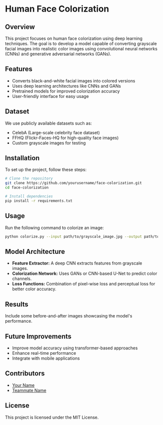 # Human Face Colorization

## Overview
This project focuses on human face colorization using deep learning techniques. The goal is to develop a model capable of converting grayscale facial images into realistic color images using convolutional neural networks (CNNs) and generative adversarial networks (GANs).

## Features
- Converts black-and-white facial images into colored versions
- Uses deep learning architectures like CNNs and GANs
- Pretrained models for improved colorization accuracy
- User-friendly interface for easy usage

## Dataset
We use publicly available datasets such as:
- CelebA (Large-scale celebrity face dataset)
- FFHQ (Flickr-Faces-HQ for high-quality face images)
- Custom grayscale images for testing

## Installation
To set up the project, follow these steps:

```bash
# Clone the repository
git clone https://github.com/yourusername/face-colorization.git
cd face-colorization

# Install dependencies
pip install -r requirements.txt
```

## Usage
Run the following command to colorize an image:

```bash
python colorize.py --input path/to/grayscale_image.jpg --output path/to/output.jpg
```

## Model Architecture
- **Feature Extractor:** A deep CNN extracts features from grayscale images.
- **Colorization Network:** Uses GANs or CNN-based U-Net to predict color channels.
- **Loss Functions:** Combination of pixel-wise loss and perceptual loss for better color accuracy.

## Results
Include some before-and-after images showcasing the model's performance.

## Future Improvements
- Improve model accuracy using transformer-based approaches
- Enhance real-time performance
- Integrate with mobile applications

## Contributors
- [Your Name](https://github.com/yourusername)
- [Teammate Name](https://github.com/teammateusername)

## License
This project is licensed under the MIT License.

